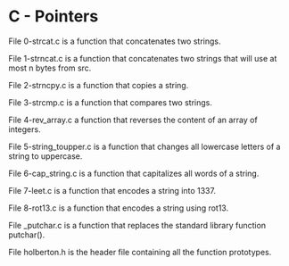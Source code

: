 <h1>C - Pointers</h1>
<p>File 0-strcat.c is a function that concatenates two strings.</p>

<p>File 1-strncat.c is a function that concatenates two strings that will use at most n bytes from src.</p>

<p>File 2-strncpy.c is a function that copies a string.</p>

<p>File 3-strcmp.c is a function that compares two strings.</p>

<p>File 4-rev_array.c a function that reverses the content of an array of integers.</p>

<p>File 5-string_toupper.c is a function that changes all lowercase letters of a string to uppercase.</p>

<p>File 6-cap_string.c is a function that capitalizes all words of a string.</p>

<p>File 7-leet.c is a function that encodes a string into 1337.</p>

<p>File 8-rot13.c is a function that encodes a string using rot13.</p>

<p>File _putchar.c is a function that replaces the standard library function putchar().</p>

<p>File holberton.h is the header file containing all the function prototypes.</p>
